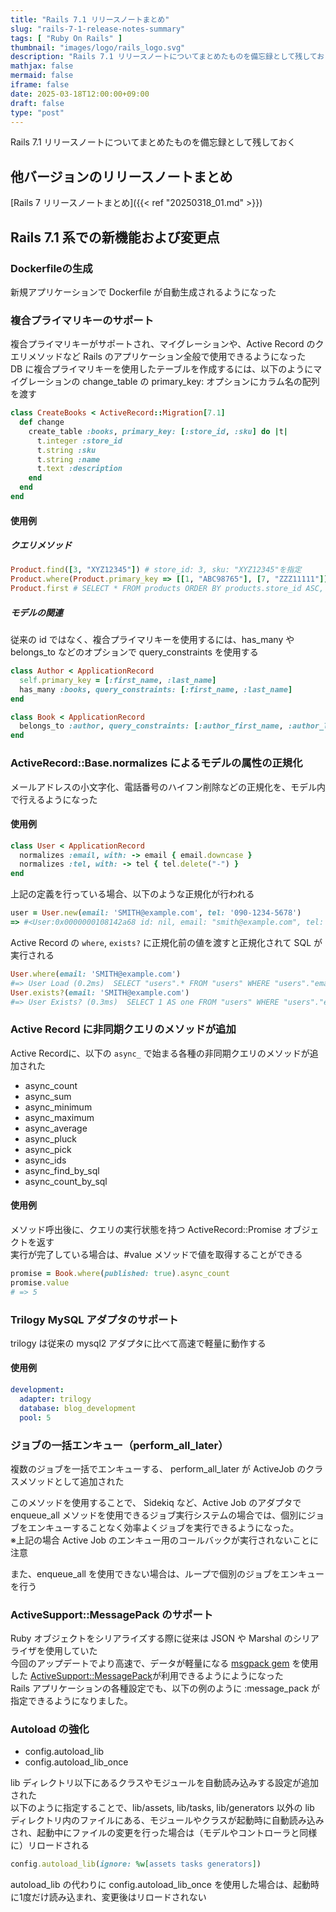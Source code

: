 ```yaml
---
title: "Rails 7.1 リリースノートまとめ"
slug: "rails-7-1-release-notes-summary"
tags: [ "Ruby On Rails" ]
thumbnail: "images/logo/rails_logo.svg"
description: "Rails 7.1 リリースノートについてまとめたものを備忘録として残しておく"
mathjax: false
mermaid: false
iframe: false
date: 2025-03-18T12:00:00+09:00
draft: false
type: "post"
---
```


Rails 7.1 リリースノートについてまとめたものを備忘録として残しておく

## 他バージョンのリリースノートまとめ

[Rails 7 リリースノートまとめ]({{< ref "20250318_01.md" >}})

## Rails 7.1 系での新機能および変更点

### Dockerfileの生成

新規アプリケーションで Dockerfile が自動生成されるようになった

### 複合プライマリキーのサポート

複合プライマリキーがサポートされ、マイグレーションや、Active Record のクエリメソッドなど Rails のアプリケーション全般で使用できるようになった  
DB に複合プライマリキーを使用したテーブルを作成するには、以下のようにマイグレーションの change_table の primary_key: オプションにカラム名の配列を渡す

```rb
class CreateBooks < ActiveRecord::Migration[7.1]
  def change
    create_table :books, primary_key: [:store_id, :sku] do |t|
      t.integer :store_id
      t.string :sku
      t.string :name
      t.text :description
    end
  end
end
```

#### 使用例

##### クエリメソッド

```rb
Product.find([3, "XYZ12345"]) # store_id: 3, sku: "XYZ12345"を指定
Product.where(Product.primary_key => [[1, "ABC98765"], [7, "ZZZ11111"]]) # store_id: 3, sku: "XYZ12345"とstore_id: 7, sku: "ZZZ11111"
Product.first # SELECT * FROM products ORDER BY products.store_id ASC, products.sku ASC LIMIT 1
```

##### モデルの関連

従来の id ではなく、複合プライマリキーを使用するには、has_many や belongs_to などのオプションで query_constraints を使用する

```rb
class Author < ApplicationRecord
  self.primary_key = [:first_name, :last_name]
  has_many :books, query_constraints: [:first_name, :last_name]
end

class Book < ApplicationRecord
  belongs_to :author, query_constraints: [:author_first_name, :author_last_name]
end
```

### ActiveRecord::Base.normalizes によるモデルの属性の正規化

メールアドレスの小文字化、電話番号のハイフン削除などの正規化を、モデル内で行えるようになった  

#### 使用例

```rb
class User < ApplicationRecord
  normalizes :email, with: -> email { email.downcase }
  normalizes :tel, with: -> tel { tel.delete("-") }
end
```

上記の定義を行っている場合、以下のような正規化が行われる

```rb
user = User.new(email: 'SMITH@example.com', tel: '090-1234-5678')
=> #<User:0x0000000108142a68 id: nil, email: "smith@example.com", tel: "09012345678", created_at: nil, updated_at: nil>
```

Active Record の `where`, `exists?` に正規化前の値を渡すと正規化されて SQL が実行される

```rb
User.where(email: 'SMITH@example.com')
#=> User Load (0.2ms)  SELECT "users".* FROM "users" WHERE "users"."email" = ? /* loading for pp */ LIMIT ?  [["email", "smith@example.com"], ["LIMIT", 11]]
User.exists?(email: 'SMITH@example.com')
#=> User Exists? (0.3ms)  SELECT 1 AS one FROM "users" WHERE "users"."email" = ? LIMIT ?  [["email", "smith@example.com"], ["LIMIT", 1]]
```

### Active Record に非同期クエリのメソッドが追加

Active Recordに、以下の `async_` で始まる各種の非同期クエリのメソッドが追加された

* async_count
* async_sum
* async_minimum
* async_maximum
* async_average
* async_pluck
* async_pick
* async_ids
* async_find_by_sql
* async_count_by_sql

#### 使用例

メソッド呼出後に、クエリの実行状態を持つ ActiveRecord::Promise オブジェクトを返す  
実行が完了している場合は、#value メソッドで値を取得することができる

```rb
promise = Book.where(published: true).async_count
promise.value
# => 5
```

### Trilogy MySQL アダプタのサポート

trilogy は従来の mysql2 アダプタに比べて高速で軽量に動作する

#### 使用例

```yml:config/database.yml
development:
  adapter: trilogy
  database: blog_development
  pool: 5
```

### ジョブの一括エンキュー（perform_all_later）

複数のジョブを一括でエンキューする、 perform_all_later が ActiveJob のクラスメソッドとして追加された

このメソッドを使用することで、 Sidekiq など、Active Job のアダプタで enqueue_all メソッドを使用できるジョブ実行システムの場合では、個別にジョブをエンキューすることなく効率よくジョブを実行できるようになった。  
※上記の場合 Active Job のエンキュー用のコールバックが実行されないことに注意

また、enqueue_all を使用できない場合は、ループで個別のジョブをエンキューを行う

### ActiveSupport::MessagePack のサポート

Ruby オブジェクトをシリアライズする際に従来は JSON や Marshal のシリアライザを使用していた  
今回のアップデートでより高速で、データが軽量になる [msgpack gem](https://rubygems.org/gems/msgpack) を使用した [ActiveSupport::MessagePack](https://api.rubyonrails.org/v7.1/classes/ActiveSupport/MessagePack.html)が利用できるようにようになった  
Rails アプリケーションの各種設定でも、以下の例のように :message_pack が指定できるようになりました。

### Autoload の強化

* config.autoload_lib
* config.autoload_lib_once

lib ディレクトリ以下にあるクラスやモジュールを自動読み込みする設定が追加された  
以下のように指定することで、lib/assets, lib/tasks, lib/generators 以外の lib ディレクトリ内のファイルにある、モジュールやクラスが起動時に自動読み込みされ、起動中にファイルの変更を行った場合は（モデルやコントローラと同様に）リロードされる

```rb
config.autoload_lib(ignore: %w[assets tasks generators])
```

autoload_lib の代わりに config.autoload_lib_once を使用した場合は、起動時に1度だけ読み込まれ、変更後はリロードされない
